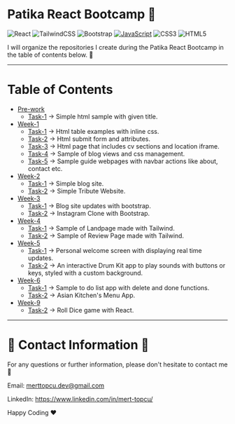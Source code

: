 # Patika React Bootcamp :notebook:
![React](https://img.shields.io/badge/react-%2320232a.svg?style=for-the-badge&logo=react&logoColor=%2361DAFB)
![TailwindCSS](https://img.shields.io/badge/tailwindcss-%2338B2AC.svg?style=for-the-badge&logo=tailwind-css&logoColor=white)
![Bootstrap](https://img.shields.io/badge/bootstrap-%238511FA.svg?style=for-the-badge&logo=bootstrap&logoColor=white)
[![JavaScript](https://img.shields.io/badge/javascript-%23323330.svg?style=for-the-badge&logo=javascript&logoColor=%23F7DF1E)](https://www.javatpoint.com/what-is-vanilla-javascript)
![CSS3](https://img.shields.io/badge/css3-%231572B6.svg?style=for-the-badge&logo=css3&logoColor=white)
![HTML5](https://img.shields.io/badge/html5-%23E34F26.svg?style=for-the-badge&logo=html5&logoColor=white)

I will organize the repositories I create during the Patika React Bootcamp in the table of contents below. 🚀

________________________________________________________________________________________________________________________
<!-- I will manage my redirections/contents below-->
# Table of Contents
- [Pre-work](https://github.com/Chessfull/Patika-React-Bootcamp/tree/master/Pre-work)
  *  [Task-1](https://github.com/Chessfull/Patika-React-Bootcamp/tree/master/Pre-work/Task-1) -> Simple html sample with given title.
- [Week-1](https://github.com/Chessfull/Patika-React-Bootcamp/tree/master/Week-1)
  *  [Task-1](https://github.com/Chessfull/Patika-React-Bootcamp/blob/master/Week-1/Task-1/index.html) -> Html table examples with inline css. 
  *  [Task-2](https://github.com/Chessfull/Patika-React-Bootcamp/blob/master/Week-1/Task-2/index.html) -> Html submit form and attributes.
  *  [Task-3](https://github.com/Chessfull/Patika-React-Bootcamp/blob/master/Week-1/Task-3/index.html) -> Html page that includes cv sections and location iframe.
  *  [Task-4](https://github.com/Chessfull/Patika-React-Bootcamp/blob/master/Week-1/Task-4/index.html) -> Sample of blog views and css management.
  *  [Task-5](https://github.com/Chessfull/Patika-React-Bootcamp/tree/master/Week-1/Task-5) -> Sample guide webpages with navbar actions like about, contact etc.
- [Week-2](https://github.com/Chessfull/Patika-React-Bootcamp/tree/master/Week-2)
  *  [Task-1](https://github.com/Chessfull/Patika-React-Bootcamp/blob/master/Week-2/Task-1) -> Simple blog site. 
  *  [Task-2](https://github.com/Chessfull/Patika-React-Bootcamp/blob/master/Week-2/Task-2) -> Simple Tribute Website. 
- [Week-3](https://github.com/Chessfull/Patika-React-Bootcamp/tree/master/Week-3)
  *  [Task-1](https://github.com/Chessfull/Patika-React-Bootcamp/blob/master/Week-3/Task-1) -> Blog site updates with bootstrap. 
  *  [Task-2](https://github.com/Chessfull/Patika-React-Bootcamp/tree/master/Week-3/Task-2/instagram-clone-bootstrap) -> Instagram Clone with Bootstrap. 
- [Week-4](https://github.com/Chessfull/Patika-React-Bootcamp/tree/master/Week-4)
  *  [Task-1](https://github.com/Chessfull/Patika-React-Bootcamp/blob/master/Week-4/Task-1) -> Sample of Landpage made with Tailwind.
  *  [Task-2](https://github.com/Chessfull/Patika-React-Bootcamp/blob/master/Week-4/Task-2) -> Sample of Review Page made with Tailwind.
- [Week-5](https://github.com/Chessfull/Patika-React-Bootcamp/tree/master/Week-5)
  *  [Task-1](https://github.com/Chessfull/Patika-React-Bootcamp/blob/master/Week-5/Task-1) -> Personal welcome screen with displaying real time updates.
  *  [Task-2](https://github.com/Chessfull/Patika-React-Bootcamp/blob/master/Week-5/Task-2) -> An interactive Drum Kit app to play sounds with buttons or keys, styled with a custom background.
- [Week-6](https://github.com/Chessfull/Patika-React-Bootcamp/tree/master/Week-6)
  *  [Task-1](https://github.com/Chessfull/Patika-React-Bootcamp/blob/master/Week-6/Task-1) -> Sample to do list app with delete and done functions.
  *  [Task-2](https://github.com/Chessfull/Patika-React-Bootcamp/blob/master/Week-6/Task-2) -> Asian Kitchen's Menu App.
- [Week-9](https://github.com/Chessfull/Patika-React-Bootcamp/tree/master/Week-6)
  *  [Task-2](https://github.com/Chessfull/Patika-React-Bootcamp/blob/master/Week-9/Task-2/Dice-Game) -> Roll Dice game with React.












________________________________________________________________________________________________________________________

# :incoming_envelope: Contact Information :incoming_envelope:

For any questions or further information, please don't hesitate to contact me :pray:

Email: merttopcu.dev@gmail.com

LinkedIn: https://www.linkedin.com/in/mert-topcu/

Happy Coding ❤️
